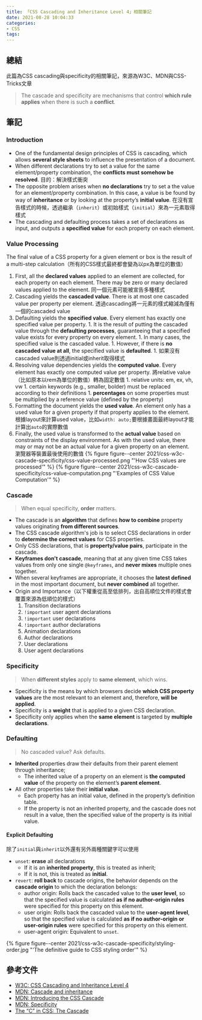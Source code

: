 ```yaml
---
title: 「CSS Cascading and Inheritance Level 4」相關筆記
date: 2021-08-28 10:04:33
categories:
- CSS
tags:
---
```


## 總結
此篇為CSS cascading與specificity的相關筆記，來源為W3C、MDN與CSS-Tricks文章

> The cascade and specificity are mechanisms that control **which rule applies** when there is such a **conflict**.

## 筆記
### Introduction
- One of the fundamental design principles of CSS is cascading, which allows **several style sheets** to influence the presentation of a document.
- When different declarations try to set a value for the same element/property combination, the **conflicts must somehow be resolved**. 目的：解決樣式衝突
- The opposite problem arises when **no declarations** try to set a the value for an element/property combination. In this case, a value is be found by way of **inheritance** or by looking at the property’s **initial value**. 在沒有宣告樣式的時候，透過繼承（`inherit`）或初始樣式（`initial`）來為一元素取得樣式
- The cascading and defaulting process takes a set of declarations as input, and outputs a **specified value** for each property on each element.


### Value Processing
The final value of a CSS property for a given element or box is the result of a multi-step calculation（所有的CSS樣式最終都會變為以px為單位的數值）
  1. First, all the **declared values** applied to an element are collected, for each property on each element. There may be zero or many declared values applied to the element. 同一個元素可能被宣告多種樣式
  1. Cascading yields the **cascaded value**. There is at most one cascaded value per property per element. 透過cascading將一元素的樣式縮減為僅有一個的cascaded value
  1. Defaulting yields the **specified value**. Every element has exactly one specified value per property.
    1. It is the result of putting the cascaded value through the **defaulting processes**, guaranteeing that a specified value exists for every property on every element.
    1. In many cases, the specified value is the cascaded value.
    1. However, if there is **no cascaded value at all**, the specified value is **defaulted**.
    1. 如果沒有cascaded value則透過initial或inherit取得樣式
  1. Resolving value dependencies yields the **computed value**. Every element has exactly one computed value per property. 將relative value（比如原本以rem為單位的數值）轉為固定數值
    1. relative units: em, ex, vh, vw
    1. certain keywords (e.g., smaller, bolder) must be replaced according to their definitions
    1. **percentages** on some properties must be multiplied by a reference value (defined by the property)
  1. Formatting the document yields the **used value**. An element only has a used value for a given property if that property applies to the element. 根據layout來計算used value，比如`width: auto;`要根據畫面最終layout才能計算出`auto`的實際數值
  1. Finally, the used value is transformed to the **actual value** based on constraints of the display environment. As with the used value, there may or may not be an actual value for a given property on an element. 瀏覽器等裝置最後使用的數值
  {% figure figure--center 2021/css-w3c-cascade-specificity/css-value-processed.png "'How CSS values are processed'" %}
  {% figure figure--center 2021/css-w3c-cascade-specificity/css-value-computation.png "'Examples of CSS Value Computation'" %}

### Cascade

> When equal specificity, **order** matters.

- The cascade is an **algorithm** that defines **how to combine** property values originating **from different sources**.
- The CSS cascade algorithm's job is to select CSS declarations in order to **determine the correct values** for CSS properties.
- Only CSS declarations, that is **property/value pairs**, participate in the cascade.
- **Keyframes don't cascade**, meaning that at any given time CSS takes values from only one single `@keyframes`, and **never mixes** multiple ones together.
- When several keyframes are appropriate, it chooses the **latest defined** in the most important document, but **never combined** all together.
- Origin and Importance（以下權重從高至低排列，出自高順位文件的樣式會覆蓋來源為低順位的樣式）
  1. Transition declarations
  1. `!important` user agent declarations
  1. `!important` user declarations
  1. `!important` author declarations
  1. Animation declarations
  1. Author declarations
  1. User declarations
  1. User agent declarations


### Specificity

> When **different styles** apply to **same element**, which wins.

- Specificity is the means by which browsers decide **which CSS property values** are the most relevant to an element and, therefore, **will be applied**.
- Specificity is a **weight** that is applied to a given CSS declaration.
- Specificity only applies when the **same element** is targeted by **multiple declarations**.


### Defaulting

> No cascaded value? Ask defaults.

- **Inherited** properties draw their defaults from their parent element through inheritance;
  - The inherited value of a property on an element is **the computed value** of the property on the element’s **parent element**.
- All other properties take their **initial value**.
  - Each property has an initial value, defined in the property’s definition table.
  - If the property is not an inherited property, and the cascade does not result in a value, then the specified value of the property is its initial value.

#### Explicit Defaulting
除了`initial`與`inherit`以外還有另外兩種關鍵字可以使用
- `unset`: **erase** all declarations
  - If it is an **inherited property**, this is treated as inherit;
  - If it is not, this is treated as **initial**.
- `revert`: **roll back** to cascade origins, the behavior depends on the **cascade origin** to which the declaration belongs:
  - author origin: Rolls back the cascaded value to the **user level**, so that the specified value is calculated **as if no author-origin rules** were specified for this property on this element.
  - user origin: Rolls back the cascaded value to the **user-agent level**, so that the specified value is calculated **as if no author-origin or user-origin rules** were specified for this property on this element.
  - user-agent origin: Equivalent to `unset`.


{% figure figure--center 2021/css-w3c-cascade-specificity/styling-order.jpg "'The definitive guide to CSS styling order'" %}


## 參考文件
- [W3C: CSS Cascading and Inheritance Level 4](https://www.w3.org/TR/css-cascade/)
- [MDN: Cascade and inheritance](https://developer.mozilla.org/en-US/docs/Learn/CSS/Building_blocks/Cascade_and_inheritance)
- [MDN: Introducing the CSS Cascade](https://developer.mozilla.org/en-US/docs/Web/CSS/Cascade)
- [MDN: Specificity](https://developer.mozilla.org/en-US/docs/Web/CSS/Specificity)
- [The “C” in CSS: The Cascade](https://css-tricks.com/the-c-in-css-the-cascade/)
